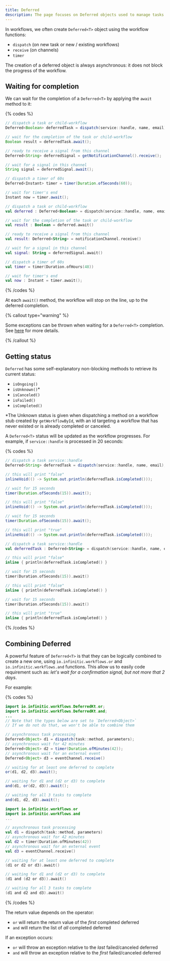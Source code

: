 ```yaml
---
title: Deferred
description: The page focuses on Deferred objects used to manage tasks and child workflows that are scheduled for future execution, enabling workflows to handle long-running operations efficiently.
---
```

In workflows, we often create `Deferred<T>` object using the workflow functions:

- `dispatch` (on new task or new / existing workflows)
- `receive` (on channels)
- `timer`

The creation of a deferred object is always asynchronous: it does not block the
progress of the workflow.

## Waiting for completion

We can wait for the completion of a `Deferred<T>` by applying the `await` method to it:

{% codes %}

```java
// dispatch a task or child-workflow
Deferred<Boolean> deferredTask = dispatch(service::handle, name, email);

// wait for the completion of the task or child-workflow
Boolean result = deferredTask.await();

// ready to receive a signal from this channel
Deferred<String> deferredSignal = getNotificationChannel().receive();

// wait for a signal in this channel
String signal = deferredSignal.await();

// dispatch a timer of 60s
Deferred<Instant> timer = timer(Duration.ofSeconds(60));

// wait for timer's end
Instant now = timer.await();
```

```kotlin
// dispatch a task or child-workflow
val deferred : Deferred<Boolean> = dispatch(service::handle, name, email)

// wait for the completion of the task or child-workflow
val result : Boolean = deferred.await()

// ready to receive a signal from this channel
val result: Deferred<String> = notificationChannel.receive()

// wait for a signal in this channel
val signal: String = deferredSignal.await()

// dispatch a timer of 60s
val timer = timer(Duration.ofHours(48))

// wait for timer's end
val now : Instant = timer.await();
```

{% /codes %}

At each `await()` method, the workflow will stop on the line, up to the deferred completion.

{% callout type="warning"  %}

Some exceptions can be thrown when waiting for a `Deferred<T>` completion. See [here](/docs/workflows/errors) for more details.

{% /callout  %}

## Getting status

`Deferred` has some self-explanatory non-blocking methods to retrieve its current status:

- `isOngoing()`
- `isUnknown()`\*
- `isCanceled()`
- `isFailed()`
- `isCompleted()`

\*The Unknown status is given when dispatching a method on a workflow stub created by `getWorkflowById`, with an id targeting a workflow that has never existed or is already completed or canceled.

A `Deferred<T>` status will be updated as the workflow progresses. For example, if `service::handle` is processed in 20 seconds:

{% codes %}

```java
// dispatch a task service::handle
Deferred<String> deferredTask = dispatch(service::handle, name, email);

// this will print "false"
inlineVoid(() -> System.out.println(deferredTask.isCompleted()));

// wait for 15 seconds
timer(Duration.ofSeconds(15)).await();

// this will print "false"
inlineVoid(() -> System.out.println(deferredTask.isCompleted()));

// wait for 15 seconds
timer(Duration.ofSeconds(15)).await();

// this will print "true"
inlineVoid(() -> System.out.println(deferredTask.isCompleted()));
```

```kotlin
// dispatch a task service::handle
val deferredTask : Deferred<String> = dispatch(service::handle, name, email)

// this will print "false"
inline { println(deferredTask.isCompleted() }

// wait for 15 seconds
timer(Duration.ofSeconds(15)).await()

// this will print "false"
inline { println(deferredTask.isCompleted() }

// wait for 15 seconds
timer(Duration.ofSeconds(15)).await()

// this will print "true"
inline { println(deferredTask.isCompleted() }
```

{% /codes %}

## Combining Deferred

A powerful feature of `Deferred<T>` is that they can be logically combined to create a new one,
using `io.infinitic.workflows.or` and `io.infinitic.workflows.and` functions. This allow us to easily code requirement such as: _let's wait for a confirmation signal, but not more that 2 days_.

For example:

{% codes %}

```java
import io.infinitic.workflows.DeferredKt.or;
import io.infinitic.workflows.DeferredKt.and;
...
// Note that the types below are set to `Deferred<Object>` 
// If we do not do that, we won't be able to combine them 

// asynchronous task processing
Deferred<Object> d1 = dispatch(task::method, parameters);
// asynchronous wait for 42 minutes
Deferred<Object> d2 = timer(Duration.ofMinutes(42));
// asynchronous wait for an external event
Deferred<Object> d3 = eventChannel.receive()

// waiting for at least one deferred to complete
or(d1, d2, d3).await();

// waiting for d1 and (d2 or d3) to complete
and(d1, or(d2, d3)).await();

// waiting for all 3 tasks to complete
and(d1, d2, d3).await();
```

```kotlin
import io.infinitic.workflows.or
import io.infinitic.workflows.and
...

// asynchronous task processing
val d1 = dispatch(task::method, parameters)
// asynchronous wait for 42 minutes
val d2 = timer(Duration.ofMinutes(42))
// asynchronous wait for an external event
val d3 = eventChannel.receive()

// waiting for at least one deferred to complete
(d1 or d2 or d3).await()

// waiting for d1 and (d2 or d3) to complete
(d1 and (d2 or d3)).await()

// waiting for all 3 tasks to complete
(d1 and d2 and d3).await()
```

{% /codes %}

The return value depends on the operator:

- `or` will return the return value of the _first_ completed deferred
- `and` will return the list of _all_ completed deferred

If an exception occurs:

- `or` will throw an exception relative to the _last_ failed/canceled deferred
- `and` will throw an exception relative to the _first_ failed/canceled deferred
